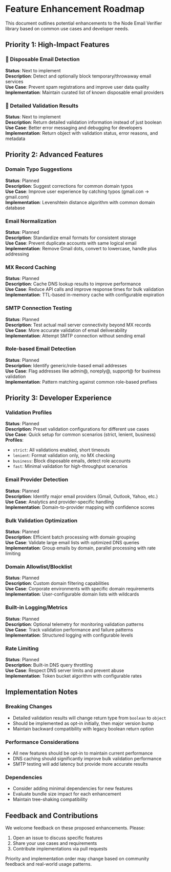 # Feature Enhancement Roadmap

This document outlines potential enhancements to the Node Email Verifier library based on common use cases and developer needs.

## Priority 1: High-Impact Features

### 🎯 Disposable Email Detection
**Status**: Next to implement  
**Description**: Detect and optionally block temporary/throwaway email services  
**Use Case**: Prevent spam registrations and improve user data quality  
**Implementation**: Maintain curated list of known disposable email providers

### 🎯 Detailed Validation Results  
**Status**: Next to implement  
**Description**: Return detailed validation information instead of just boolean  
**Use Case**: Better error messaging and debugging for developers  
**Implementation**: Return object with validation status, error reasons, and metadata

## Priority 2: Advanced Features

### Domain Typo Suggestions
**Status**: Planned  
**Description**: Suggest corrections for common domain typos  
**Use Case**: Improve user experience by catching typos (gmail.con → gmail.com)  
**Implementation**: Levenshtein distance algorithm with common domain database

### Email Normalization
**Status**: Planned  
**Description**: Standardize email formats for consistent storage  
**Use Case**: Prevent duplicate accounts with same logical email  
**Implementation**: Remove Gmail dots, convert to lowercase, handle plus addressing

### MX Record Caching
**Status**: Planned  
**Description**: Cache DNS lookup results to improve performance  
**Use Case**: Reduce API calls and improve response times for bulk validation  
**Implementation**: TTL-based in-memory cache with configurable expiration

### SMTP Connection Testing
**Status**: Planned  
**Description**: Test actual mail server connectivity beyond MX records  
**Use Case**: More accurate validation of email deliverability  
**Implementation**: Attempt SMTP connection without sending email

### Role-based Email Detection
**Status**: Planned  
**Description**: Identify generic/role-based email addresses  
**Use Case**: Flag addresses like admin@, noreply@, support@ for business validation  
**Implementation**: Pattern matching against common role-based prefixes

## Priority 3: Developer Experience

### Validation Profiles
**Status**: Planned  
**Description**: Preset validation configurations for different use cases  
**Use Case**: Quick setup for common scenarios (strict, lenient, business)  
**Profiles**:
- `strict`: All validations enabled, short timeouts
- `lenient`: Format validation only, no MX checking
- `business`: Block disposable emails, detect role accounts
- `fast`: Minimal validation for high-throughput scenarios

### Email Provider Detection
**Status**: Planned  
**Description**: Identify major email providers (Gmail, Outlook, Yahoo, etc.)  
**Use Case**: Analytics and provider-specific handling  
**Implementation**: Domain-to-provider mapping with confidence scores

### Bulk Validation Optimization
**Status**: Planned  
**Description**: Efficient batch processing with domain grouping  
**Use Case**: Validate large email lists with optimized DNS queries  
**Implementation**: Group emails by domain, parallel processing with rate limiting

### Domain Allowlist/Blocklist
**Status**: Planned  
**Description**: Custom domain filtering capabilities  
**Use Case**: Corporate environments with specific domain requirements  
**Implementation**: User-configurable domain lists with wildcards

### Built-in Logging/Metrics
**Status**: Planned  
**Description**: Optional telemetry for monitoring validation patterns  
**Use Case**: Track validation performance and failure patterns  
**Implementation**: Structured logging with configurable levels

### Rate Limiting
**Status**: Planned  
**Description**: Built-in DNS query throttling  
**Use Case**: Respect DNS server limits and prevent abuse  
**Implementation**: Token bucket algorithm with configurable rates

## Implementation Notes

### Breaking Changes
- Detailed validation results will change return type from `boolean` to `object`
- Should be implemented as opt-in initially, then major version bump
- Maintain backward compatibility with legacy boolean return option

### Performance Considerations
- All new features should be opt-in to maintain current performance
- DNS caching should significantly improve bulk validation performance
- SMTP testing will add latency but provide more accurate results

### Dependencies
- Consider adding minimal dependencies for new features
- Evaluate bundle size impact for each enhancement
- Maintain tree-shaking compatibility

## Feedback and Contributions

We welcome feedback on these proposed enhancements. Please:
1. Open an issue to discuss specific features
2. Share your use cases and requirements
3. Contribute implementations via pull requests

Priority and implementation order may change based on community feedback and real-world usage patterns.